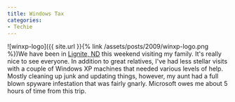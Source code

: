 ```yaml
---
title: Windows Tax
categories:
- Techie
---
```


![winxp-logo]({{ site.url }}{% link /assets/posts/2009/winxp-logo.png %})We have been in [Lignite, ND](http://maps.google.com/maps?f=q&source=s_q&hl=en&geocode=&q=lignite,+nd&sll=44.90482,-93.438463&sspn=0.008997,0.017509&ie=UTF8&ll=48.877361,-102.564926&spn=0.26734,0.560303&t=h&z=11) this weekend visiting my family. It's really nice to see everyone. In addition to great relatives, I've had less stellar visits with a couple of Windows XP machines that needed various levels of help. Mostly cleaning up junk and updating things, however, my aunt had a full blown spyware infestation that was fairly gnarly. Microsoft owes me about 5 hours of time from this trip.
